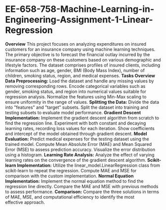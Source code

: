 # EE-658-758-Machine-Learning-in-Engineering-Assignment-1-Linear-Regression
**Overview**
This project focuses on analyzing expenditures on insured customers for an insurance company using machine learning techniques. The primary objective is to forecast the financial outlay incurred by the insurance company on these customers based on various demographic and lifestyle factors. The dataset comprises profiles of insured clients, including information such as age, gender, BMI (Body Mass Index), number of children, smoking status, region, and medical expenses.
**Tasks Overview**
**Data Preprocessing:**
Load the dataset and handle any missing values by removing corresponding rows.
Encode categorical variables such as gender, smoking status, and region into numerical values suitable for regression analysis.
Normalize the features using Min-Max scaling to ensure uniformity in the range of values.
**Splitting the Data:**
Divide the data into "features" and "target" subsets.
Split the dataset into training and testing subsets to evaluate model performance.
**Gradient Descent Implementation:**
Implement the gradient descent algorithm from scratch to find the regression line.
Experiment with both constant and decaying learning rates, recording loss values for each iteration.
Show coefficients and intercept of the model obtained through gradient descent.
**Model Evaluation:**
Predict medical expenses for the testing dataset using the trained model.
Compute Mean Absolute Error (MAE) and Mean Squared Error (MSE) to assess prediction accuracy.
Visualize the error distribution using a histogram.
**Learning Rate Analysis:**
Analyze the effect of varying learning rates on the convergence of the gradient descent algorithm.
**Scikit-learn Implementation:**
Utilize the linear_model.LinearRegression class from scikit-learn to repeat the regression.
Compute MAE and MSE for comparison with the custom implementation.
**Normal Equation Implementation:**
Implement the normal equation method to find the regression line directly.
Compare the MAE and MSE with previous methods to assess performance.
**Comparison:**
Compare the three solutions in terms of MAE, MSE, and computational efficiency to identify the most effective approach.
